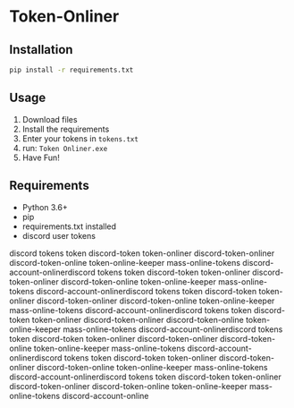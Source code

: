 # Token-Onliner

## Installation
```bash
pip install -r requirements.txt
```

## Usage
1. Download files
2. Install the requirements
3. Enter your tokens in `tokens.txt`
4. run: `Token Onliner.exe`
5. Have Fun!

## Requirements
- Python 3.6+
- pip
- requirements.txt installed
- discord user tokens

discord tokens token discord-token token-onliner discord-token-onliner discord-token-online token-online-keeper mass-online-tokens discord-account-onlinerdiscord tokens token discord-token token-onliner discord-token-onliner discord-token-online token-online-keeper mass-online-tokens discord-account-onlinerdiscord tokens token discord-token token-onliner discord-token-onliner discord-token-online token-online-keeper mass-online-tokens discord-account-onlinerdiscord tokens token discord-token token-onliner discord-token-onliner discord-token-online token-online-keeper mass-online-tokens discord-account-onlinerdiscord tokens token discord-token token-onliner discord-token-onliner discord-token-online token-online-keeper mass-online-tokens discord-account-onlinerdiscord tokens token discord-token token-onliner discord-token-onliner discord-token-online token-online-keeper mass-online-tokens discord-account-onlinerdiscord tokens token discord-token token-onliner discord-token-onliner discord-token-online token-online-keeper mass-online-tokens discord-account-online
